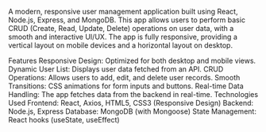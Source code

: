 A modern, responsive user management application built using React, Node.js, Express, and MongoDB. This app allows users to perform basic CRUD (Create, Read, Update, Delete) operations on user data, with a smooth and interactive UI/UX. The app is fully responsive, providing a vertical layout on mobile devices and a horizontal layout on desktop.

Features
Responsive Design: Optimized for both desktop and mobile views.
Dynamic User List: Displays user data fetched from an API.
CRUD Operations: Allows users to add, edit, and delete user records.
Smooth Transitions: CSS animations for form inputs and buttons.
Real-time Data Handling: The app fetches data from the backend in real-time.
Technologies Used
Frontend: React, Axios, HTML5, CSS3 (Responsive Design)
Backend: Node.js, Express
Database: MongoDB (with Mongoose)
State Management: React hooks (useState, useEffect)
